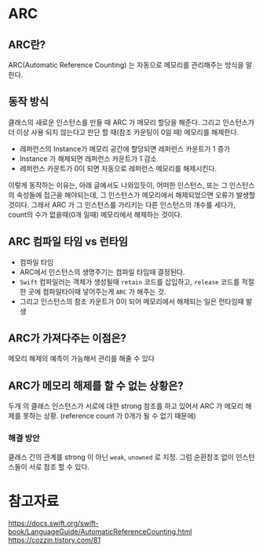 # ARC
## ARC란?
ARC(Automatic Reference Counting) 는 자동으로 메모리를 관리해주는 방식을 말한다.

## 동작 방식
클래스의 새로운 인스턴스를 만들 때 ARC 가 메모리 할당을 해준다. 
그리고 인스턴스가 더 이상 사용 되지 않는다고 판단 할 때(참조 카운팅이 0일 때) 메모리를 해제한다. 
- 레퍼런스의 Instance가 메모리 공간에 할당되면 레퍼런스 카운트가 1 증가
- Instance 가 해제되면 레퍼런스 카운트가 1 감소
- 레퍼런스 카운트가 0이 되면 자동으로 레퍼런스 메모리를 해제시킨다.

이렇게 동작하는 이유는, 아래 글에서도 나와있듯이, 어떠한 인스턴스, 또는 그 인스턴스의 속성들에 접근을 해야되는데, 그 인스턴스가 메모리에서 해제되었으면 오류가 발생할것이다. 
그래서 ARC 가 그 인스턴스를 가리키는 다른 인스턴스의 개수를 세다가, count의 수가 없을때(0개 일때) 메모리에서 해제하는 것이다.

## ARC 컴파일 타임 vs 런타임 
- 컴파일 타임
- ARC에서 인스턴스의 생명주기는 컴파일 타임때 결정된다.
- `Swift` 컴파일러는 객체가 생성될때 `retain` 코드를 삽입하고, `release` 코드를 적절한 곳에 컴파일타이때 넣어주는게 `ARC` 가 해주는 것.
- 그리고 인스턴스의 참조 카운트가 0이 되어 메모리에서 해제되는 일은 런타임때 발생

## ARC가 가져다주는 이점은?
메모리 해제의 예측이 가능해서 관리를 해줄 수 있다

## ARC가 메모리 해제를 할 수 없는 상황은?
두개 의 클래스 인스턴스가 서로에 대한 strong 참조를 하고 있어서 ARC 가 메모리 해제를 못하는 상황. 
(reference count 가 0개가 될 수 없기 때문에)

### 해결 방안
클래스 간의 관계를 strong 이 아닌 `weak`, `unowned` 로 지정. 그럼 순환참조 없이 인스턴스들이 서로 참조 할 수 있다.

# 참고자료
https://docs.swift.org/swift-book/LanguageGuide/AutomaticReferenceCounting.html
https://cozzin.tistory.com/81
